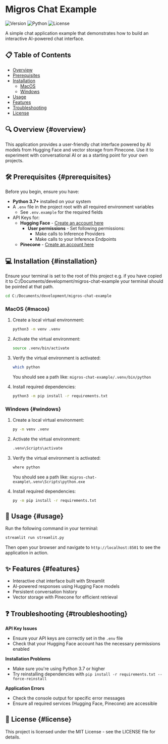 # Migros Chat Example

![Version](https://img.shields.io/badge/version-1.0.0-blue)
![Python](https://img.shields.io/badge/Python-3.7+-green)
![License](https://img.shields.io/badge/license-MIT-lightgrey)

A simple chat application example that demonstrates how to build an interactive AI-powered chat interface.

## 📋 Table of Contents

- [Overview](#overview)
- [Prerequisites](#prerequisites)
- [Installation](#installation)
  - [MacOS](#macos)
  - [Windows](#windows)
- [Usage](#usage)
- [Features](#features)
- [Troubleshooting](#troubleshooting)
- [License](#license)

## 🔍 Overview {#overview}

This application provides a user-friendly chat interface powered by AI models from Hugging Face and vector storage from Pinecone. Use it to experiment with conversational AI or as a starting point for your own projects.

## 🛠️ Prerequisites {#prerequisites}

Before you begin, ensure you have:

- **Python 3.7+** installed on your system
- A `.env` file in the project root with all required environment variables
  - See `.env.example` for the required fields
- API Keys for:
  - **Hugging Face** - [Create an account here](https://huggingface.co/join)
    - **User permissions** - Set following permissions:
      - Make calls to Inference Providers
      - Make calls to your Inference Endpoints
  - **Pinecone** - [Create an account here](https://www.pinecone.io/)

## 💻 Installation {#installation}

Ensure your terminal is set to the root of this project e.g. if you have copied it to C:/Documents/development/migros-chat-example your terminal should be pointed at that path.

```bash
cd C:/Documents/development/migros-chat-example
```

### MacOS {#macos}

1. Create a local virtual environment:

   ```bash
   python3 -m venv .venv
   ```

2. Activate the virtual environment:

   ```bash
   source .venv/bin/activate
   ```

3. Verify the virtual environment is activated:

   ```bash
   which python
   ```

   You should see a path like: `migros-chat-example/.venv/bin/python`

4. Install required dependencies:

   ```bash
   python3 -m pip install -r requirements.txt
   ```

### Windows {#windows}

1. Create a local virtual environment:

   ```bash
   py -m venv .venv
   ```

2. Activate the virtual environment:

   ```bash
   .venv\Scripts\activate
   ```

3. Verify the virtual environment is activated:

   ```bash
   where python
   ```

   You should see a path like: `migros-chat-example\.venv\Scripts\python.exe`

4. Install required dependencies:

   ```bash
   py -m pip install -r requirements.txt
   ```

## 🚀 Usage {#usage}

Run the following command in your terminal:

```bash
streamlit run streamlit.py
```

Then open your browser and navigate to `http://localhost:8501` to see the application in action.

## ✨ Features {#features}

- Interactive chat interface built with Streamlit
- AI-powered responses using Hugging Face models
- Persistent conversation history
- Vector storage with Pinecone for efficient retrieval

## ❓ Troubleshooting {#troubleshooting}

**API Key Issues**

- Ensure your API keys are correctly set in the `.env` file
- Check that your Hugging Face account has the necessary permissions enabled

**Installation Problems**

- Make sure you're using Python 3.7 or higher
- Try reinstalling dependencies with `pip install -r requirements.txt --force-reinstall`

**Application Errors**

- Check the console output for specific error messages
- Ensure all required services (Hugging Face, Pinecone) are accessible

## 📄 License {#license}

This project is licensed under the MIT License - see the LICENSE file for details.
